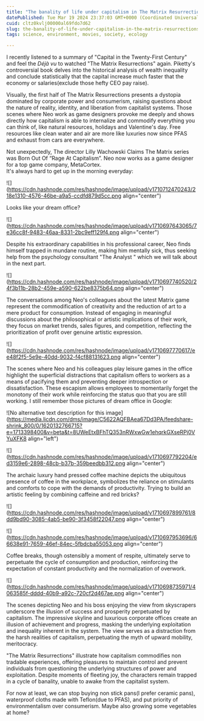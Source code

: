 ```yaml
---
title: "The banality of life under capitalism in The Matrix Resurrections (The Matrix 4), part 1"
datePublished: Tue Mar 19 2024 23:37:03 GMT+0000 (Coordinated Universal Time)
cuid: cltz0kvlj00000al69fdo7d62
slug: the-banality-of-life-under-capitalism-in-the-matrix-resurrections-the-matrix-4-part-1
tags: science, environment, movies, society, ecology

---
```


I recently listened to a summary of "Capital in the Twenty-First Century" and feel the *Déjà vu* to watched "The Matrix Resurrections" again. Piketty's controversial book delves into the historical analysis of wealth inequality and conclude statistically that the capital increase much faster that the economy or salaries(exclude those hefty CEO pay raise).

Visually, the first half of The Matrix Resurrections presents a dystopia dominated by corporate power and consumerism, raising questions about the nature of reality, identity, and liberation from capitalist systems. Those scenes where Neo work as game designers provoke me deeply and shows directly how capitalism is able to internalize and commodify everything you can think of, like natural resources, holidays and Valentine's day. Free resources like clean water and air are more like luxuries now since PFAS and exhaust from cars are everywhere.

Not unexpectedly, The director Lilly Wachowski Claims The Matrix series was Born Out Of “Rage At Capitalism”. Neo now works as a game designer for a top game company, MetaCortex.  
It's always hard to get up in the morning everyday:

![](https://cdn.hashnode.com/res/hashnode/image/upload/v1710712470243/218e1310-4576-46be-a9a5-ccdfd879d5cc.png align="center")

Looks like your dream office?

![](https://cdn.hashnode.com/res/hashnode/image/upload/v1710697643065/7e36cc8f-9483-46aa-8331-2bc9eff129f4.png align="center")

Despite his extraordinary capabilities in his professional career, Neo finds himself trapped in mundane routine, making him mentally sick, thus seeking help from the psychology consultant "The Analyst " which we will talk about in the next part.

![](https://cdn.hashnode.com/res/hashnode/image/upload/v1710697740520/24f3b11b-28b2-459e-a590-622be8375b64.png align="center")

The conversations among Neo's colleagues about the latest Matrix game represent the commodification of creativity and the reduction of art to a mere product for consumption. Instead of engaging in meaningful discussions about the philosophical or artistic implications of their work, they focus on market trends, sales figures, and competition, reflecting the prioritization of profit over genuine artistic expression.

![](https://cdn.hashnode.com/res/hashnode/image/upload/v1710697770617/ee48f2f5-5e9e-40dd-9032-f4cf88131623.png align="center")

The scenes where Neo and his colleagues play leisure games in the office highlight the superficial distractions that capitalism offers to workers as a means of pacifying them and preventing deeper introspection or dissatisfaction. These escapism allows employees to momentarily forget the monotony of their work while reinforcing the status quo that you are still working. I still remember those pictures of dream office in Google:

![No alternative text description for this image](https://media.licdn.com/dms/image/C5622AQFBAea67Dd3PA/feedshare-shrink_800/0/1620132766715?e=1713398400&v=beta&t=8UWeEtxBFhTQ353nRWxwGw1ehqrkGXseRPj0VYuXFK8 align="left")

![](https://cdn.hashnode.com/res/hashnode/image/upload/v1710697792204/ed3159e6-2898-48cb-b37b-359beedbb312.png align="center")

The archaic luxury hand pressed coffee machine depicts the ubiquitous presence of coffee in the workplace, symbolizes the reliance on stimulants and comforts to cope with the demands of productivity. Trying to build an artistic feeling by combining caffeine and red bricks?

![](https://cdn.hashnode.com/res/hashnode/image/upload/v1710697899761/8dd9bd90-3085-4ab5-be90-3f3458f22047.png align="center")

![](https://cdn.hashnode.com/res/hashnode/image/upload/v1710697953696/66638e91-7659-46ef-84ec-5fbdcba55053.png align="center")

Coffee breaks, though ostensibly a moment of respite, ultimately serve to perpetuate the cycle of consumption and production, reinforcing the expectation of constant productivity and the normalization of overwork.

![](https://cdn.hashnode.com/res/hashnode/image/upload/v1710698735971/4063585f-dddd-40b9-a92c-720cf2d467ae.png align="center")

The scenes depicting Neo and his boss enjoying the view from skyscrapers underscore the illusion of success and prosperity perpetuated by capitalism. The impressive skyline and luxurious corporate offices create an illusion of achievement and progress, masking the underlying exploitation and inequality inherent in the system. The view serves as a distraction from the harsh realities of capitalism, perpetuating the myth of upward mobility, meritocracy.

"The Matrix Resurrections" illustrate how capitalism commodifies non tradable experiences, offering pleasures to maintain control and prevent individuals from questioning the underlying structures of power and exploitation. Despite moments of fleeting joy, the characters remain trapped in a cycle of banality, unable to awake from the capitalist system.

For now at least, we can stop buying non stick pans(I prefer ceramic pans), waterproof cloths made with Teflon(due to PFAS), and put priority of environmentalism over consumerism. Maybe also growing some vegetables at home?